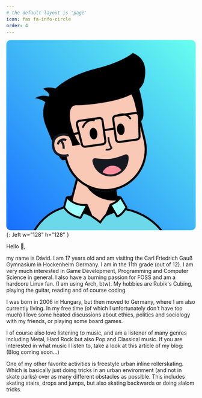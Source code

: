 ```yaml
---
# the default layout is 'page'
icon: fas fa-info-circle
order: 4
---
```


<!-- > Add Markdown syntax content to file `_tabs/about.md`{: .filepath } and it will show up on this page. -->
<!-- {: .prompt-tip } -->

![My Avatar](/media/avatar.png){: .left w="128" h="128" }

Hello 👋,

my name is Dávid. I am 17 years old and am visiting the Carl Friedrich Gauß Gymnasium in Hockenheim Germany. I am in the 11th grade (out of 12). I am very much interested in Game Development, Programming and Computer Science in general. I also have a burning passion for FOSS and am a hardcore Linux fan. (I am using Arch, btw). My hobbies are Rubik's Cubing, playing the guitar, reading and of course coding.

I was born in 2006 in Hungary, but then moved to Germany, where I am also currently living. In my free time (of which I unfortunately don't have too much) I love some heated discussions about ethics, politics and sociology with my friends, or playing some board games.

I of course also love listening to music, and am a listener of many genres including Metal, Hard Rock but also Pop and Classical music. If you are interested in what music I listen to, take a look at this article of my blog: (Blog coming soon...)

One of my other favorite activities is freestyle urban inline rollerskating. Which is basically just doing tricks in an urban environment (and not in skate parks) over as many different obstacles as possible. This includes skating stairs, drops and jumps, but also skating backwards or doing slalom tricks.
